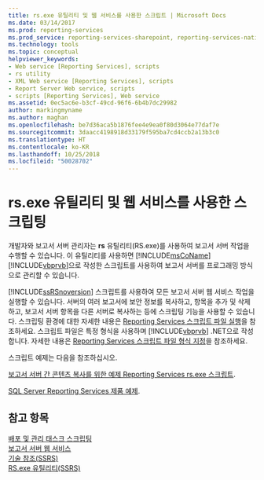 ```yaml
---
title: rs.exe 유틸리티 및 웹 서비스를 사용한 스크립트 | Microsoft Docs
ms.date: 03/14/2017
ms.prod: reporting-services
ms.prod_service: reporting-services-sharepoint, reporting-services-native
ms.technology: tools
ms.topic: conceptual
helpviewer_keywords:
- Web service [Reporting Services], scripts
- rs utility
- XML Web service [Reporting Services], scripts
- Report Server Web service, scripts
- scripts [Reporting Services], Web service
ms.assetid: 0ec5ac6e-b3cf-49cd-96f6-6b4b7dc29982
author: markingmyname
ms.author: maghan
ms.openlocfilehash: be7d36aca5b1876fee4e9ea0f80d3064e77daf7e
ms.sourcegitcommit: 3daacc4198918d33179f595ba7cd4ccb2a13b3c0
ms.translationtype: HT
ms.contentlocale: ko-KR
ms.lasthandoff: 10/25/2018
ms.locfileid: "50028702"
---
```

# <a name="script-with-the-rsexe-utility-and-the-web-service"></a>rs.exe 유틸리티 및 웹 서비스를 사용한 스크립팅
  개발자와 보고서 서버 관리자는 **rs** 유틸리티(RS.exe)를 사용하여 보고서 서버 작업을 수행할 수 있습니다. 이 유틸리티를 사용하면 [!INCLUDE[msCoName](../../includes/msconame-md.md)] [!INCLUDE[vbprvb](../../includes/vbprvb-md.md)]으로 작성한 스크립트를 사용하여 보고서 서버를 프로그래밍 방식으로 관리할 수 있습니다.  
  
 [!INCLUDE[ssRSnoversion](../../includes/ssrsnoversion-md.md)] 스크립트를 사용하여 모든 보고서 서버 웹 서비스 작업을 실행할 수 있습니다. 서버의 여러 보고서에 보안 정보를 복사하고, 항목을 추가 및 삭제하고, 보고서 서버 항목을 다른 서버로 복사하는 등에 스크립팅 기능을 사용할 수 있습니다. 스크립팅 환경에 대한 자세한 내용은 [Reporting Services 스크립트 파일 실행](../../reporting-services/tools/run-a-reporting-services-script-file.md)을 참조하세요. 스크립트 파일은 특정 형식을 사용하며 [!INCLUDE[vbprvb](../../includes/vbprvb-md.md)] .NET으로 작성합니다. 자세한 내용은 [Reporting Services 스크립트 파일 형식 지정](../../reporting-services/tools/format-a-reporting-services-script-file.md)을 참조하세요.  
  
 스크립트 예제는 다음을 참조하십시오.  
  
 [보고서 서버 간 콘텐츠 복사를 위한 예제 Reporting Services rs.exe 스크립트](../../reporting-services/tools/sample-reporting-services-rs-exe-script-to-copy-content-between-report-servers.md).  
  
 [SQL Server Reporting Services 제품 예제](https://go.microsoft.com/fwlink/?LinkId=177889).  
  
## <a name="see-also"></a>참고 항목  
 [배포 및 관리 태스크 스크립팅](../../reporting-services/tools/script-deployment-and-administrative-tasks.md)   
 [보고서 서버 웹 서비스](../../reporting-services/report-server-web-service/report-server-web-service.md)   
 [기술 참조&#40;SSRS&#41;](../../reporting-services/technical-reference-ssrs.md)   
 [RS.exe 유틸리티&#40;SSRS&#41;](../../reporting-services/tools/rs-exe-utility-ssrs.md)  
  
  
